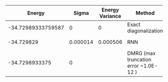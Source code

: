 | Energy                | Sigma           | Energy Variance  | Method                                                           | Data Repository                     |
|-----------------------|-----------------|------------------|------------------------------------------------------------------|-------------------------------------|
| -34.72989333759587    | 0               | 0                | Exact diagonalization                                            | N/A                                 |
| -34.729829            | 0.000014        | 0.000506         | RNN                                                              | To be published                     
| -34.7298933375        | 0               |                 | DMRG (max truncation error ~1.0E-12 )                            |
